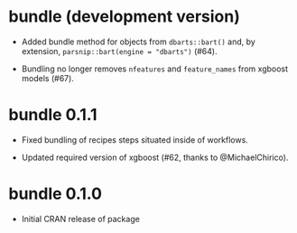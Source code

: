 # bundle (development version)

* Added bundle method for objects from `dbarts::bart()` and, by extension,
  `parsnip::bart(engine = "dbarts")` (#64).

* Bundling no longer removes `nfeatures` and `feature_names` from xgboost models (#67).

# bundle 0.1.1

* Fixed bundling of recipes steps situated inside of workflows.

* Updated required version of xgboost (#62, thanks to @MichaelChirico).

# bundle 0.1.0

* Initial CRAN release of package
